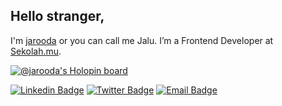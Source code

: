 ## Hello stranger,

I'm [jarooda](https://jaluwibowo.id/) or you can call me Jalu. I’m a Frontend Developer at [Sekolah.mu](https://www.sekolah.mu/).

[![@jarooda's Holopin board](https://holopin.io/api/user/board?user=jarooda)](https://holopin.io/@jarooda)

[![Linkedin Badge](https://img.shields.io/badge/-jaluwibowoaji-blue?style=flat-square&logo=Linkedin&logoColor=white&link=https://www.linkedin.com/in/jalu-wibowo-aji-25a09b180/)](https://www.linkedin.com/in/jaluwibowoaji/)
[![Twitter Badge](https://img.shields.io/badge/-jaluwibowoaji-blue?style=flat-square&logo=Twitter&logoColor=white&link=https://twitter.com/jaluwibowoaji)](https://twitter.com/jaluwibowoaji)
[![Email Badge](https://img.shields.io/badge/-jaluwibowoaji@gmail.com-red?style=flat-square&logo=Gmail&logoColor=white&link=mailto:jaluwibowoaji@gmail.com)](mailto:jaluwibowoaji@gmail.com)

